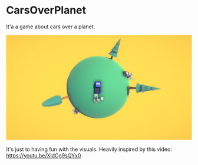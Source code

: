 # CarsOverPlanet
It'a a game about cars over a planet.

![Cover](/Docs/Images/cover.png)

It's just to having fun with the visuals. Heavily inspired by this video: https://youtu.be/XldCg9sQYx0
